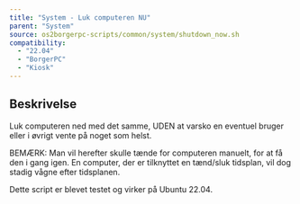 ```yaml
---
title: "System - Luk computeren NU"
parent: "System"
source: os2borgerpc-scripts/common/system/shutdown_now.sh
compatibility: 
  - "22.04"
  - "BorgerPC"
  - "Kiosk"
---
```


## Beskrivelse
Luk computeren ned med det samme, UDEN at varsko en eventuel bruger eller i øvrigt vente på noget som helst.

BEMÆRK: 
Man vil herefter skulle tænde for computeren manuelt, for at få den i gang igen. 
En computer, der er tilknyttet en tænd/sluk tidsplan, vil dog stadig vågne efter tidsplanen.

Dette script er blevet testet og virker på Ubuntu 22.04.